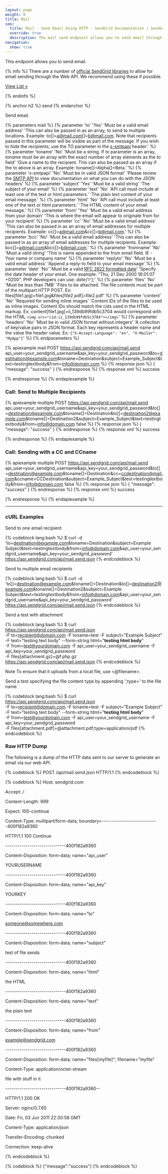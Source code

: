 ```yaml
---
layout: page
weight: 0
title: Mail
seo:
  title: Mail - Send Email Using HTTP - SendGrid Documentation | SendGrid
  override: true
  description: The mail send endpoint allows you to send email through SendGrid using a POST request. Find documentation and examples on how to use the endpoint.
navigation:
  show: true
---
```


This endpoint allows you to send email.

{% info %}
There are a number of [official SendGrid libraries]({{root_url}}/Integrate/libraries.html) to allow for email sending through the Web API. We recommend using these if possible.

[View List »]({{root_url}}/Integrate/libraries.html)

{% endinfo %}

{% anchor h2 %}
send
{% endanchor %}

Send email.


{% parameters mail %}
 {% parameter 'to' 'Yes' 'Must be a valid email address' 'This can also be passed in as an array, to send to multiple locations. Example: to[]=a@mail.com[]=b@mail.com. Note that recipients passed in this parameter will be visible as part of the message. If you wish to hide the recipients, use the TO parameter in the [x-smtpapi]({{root_url}}/API_Reference/SMTP_API/index.html) header.' %}
 {% parameter 'toname' 'No' 'Must be a string. If *to* parameter is an array, *toname* must be an array with the exact number of array elements as the *to* field' 'Give a name to the recipient. This can also be passed as an array if the to above is an array. Example: toname[]=Alpha[]=Beta.' %}
 {% parameter 'x-smtpapi' 'No' 'Must be in valid JSON format' 'Please review the [SMTP API]({{root_url}}/API_Reference/SMTP_API/index.html) to view documentation on what you can do with the JSON headers' %}
 {% parameter 'subject' 'Yes' 'Must be a valid string' 'The subject of your email' %}
 {% parameter 'text' 'No' 'API call must include at least one of the text or html parameters.' 'The plain text content of your email message.' %}
 {% parameter 'html' 'No' 'API call must include at least one of the text or html parameters.' 'The HTML content of your email message.' %}
 {% parameter 'from' 'Yes' 'Must be a valid email address from your domain' 'This is where the email will appear to originate from for your recipient' %}
 {% parameter 'cc' 'No' 'Must be a valid email address' 'This can also be passed in as an array of email addresses for multiple recipients. Example: cc[]=a@mail.com&cc[]=b@mail.com.' %}
 {% parameter 'bcc' 'No' 'Must be a valid email address' 'This can also be passed in as an array of email addresses for multiple recipients. Example: bcc[]=a@mail.com&bcc[]=b@mail.com.' %}
 {% parameter 'fromname' 'No' 'Must a valid string' 'This is name appended to the from email field. IE - Your name or company name' %}
 {% parameter 'replyto' 'No' 'Must be a valid email address' 'Append a reply-to field to your email message' %}
 {% parameter 'date' 'No' 'Must be a valid [RFC 2822 formatted date](http://www.faqs.org/rfcs/rfc2822)' 'Specify the date header of your email. One example: "Thu, 21 Dec 2000 16:01:07 +0200". PHP developers can use: *date('r');*' %}
 {% parameter 'files' 'No' 'Must be less than 7MB' 'Files to be attached. The file contents must be part of the multipart HTTP POST. Ex: files[file1.jpg]=file1.jpg&files[file2.pdf]=file2.pdf' %}
 {% parameter 'content' 'No' 'Required for sending inline images' 'Content IDs of the files to be used as inline images. Content IDs should match the cids used in the HTML markup. Ex: content[file1.jpg]=ii_139db99fdb5c3704 would correspond with the HTML `<img src="cid:ii_139db99fdb5c3704"></img>`' %}
 {% parameter 'headers' 'No' 'Must be in valid JSON format without integers' 'A collection of key/value pairs in JSON format. Each key represents a header name and the value the header value. Ex: `{"X-Accept-Language": "en", "X-Mailer": "MyApp"}`' %}
{% endparameters %}


{% apiexample mail POST https://api.sendgrid.com/api/mail.send api_user=your_sendgrid_username&api_key=your_sendgrid_password&to=destination@example.com&toname=Destination&subject=Example_Subject&text=testingtextbody&from=info@domain.com %}
  {% response json %}
{
  "message": "success"
}
  {% endresponse %}
  {% response xml %}
<result>
   <message>success</message>
</result>

  {% endresponse %}
{% endapiexample %}

### Call: Send to Multiple Recipients

{% apiexample multiple POST https://api.sendgrid.com/api/mail.send api_user=your_sendgrid_username&api_key=your_sendgrid_password&to[]=destination@example.com&toname[]=Destination&to[]=destination2@example.com&toname[]=Destination2&subject=Example_Subject&text=testingtextbody&from=info@domain.com false %}
  {% response json %}
{
  "message": "success"
}
  {% endresponse %}
  {% response xml %}
<result>
   <message>success</message>
</result>

  {% endresponse %}
{% endapiexample %}

### Call: Sending with a CC and CCname

{% apiexample multiple POST https://api.sendgrid.com/api/mail.send api_user=your_sendgrid_username&api_key=your_sendgrid_password&to[]=destination@example.com&toname[]=Destination&cc=ccdestination@mail.com&ccname=CCDestination&subject=Example_Subject&text=testingtextbody&from=info@domain.com false %}
  {% response json %}
{
  "message": "success"
}
  {% endresponse %}
  {% response xml %}
<result>
   <message>success</message>
</result>

  {% endresponse %}
{% endapiexample %}


* * * * *

### cURL Examples

Send to one email recipient

{% codeblock lang:bash %}
$ curl -d 'to=destination@example.com&amp;toname=Destination&amp;subject=Example Subject&amp;text=testingtextbody&amp;from=info@domain.com&amp;api_user=your_sendgrid_username&amp;api_key=your_sendgrid_password' https://api.sendgrid.com/api/mail.send.json
{% endcodeblock %}

Send to multiple email recipients

{% codeblock lang:bash %}
$ curl -d 'to[]=destination@example.com&amp;toname[]=Destination&amp;to[]=destination2@example.com&amp;toname[]=Destination2&amp;subject=Example Subject&amp;text=testingtextbody&amp;from=info@domain.com&amp;api_user=your_sendgrid_username&amp;api_key=your_sendgrid_password' https://api.sendgrid.com/api/mail.send.json
{% endcodeblock %}

Send a test with attachment

{% codeblock lang:bash %}
$ curl https://api.sendgrid.com/api/mail.send.json \
-F to=recipient@domain.com -F toname=test -F subject="Example Subject" \
-F text="testing text body" --form-string html="<strong>testing html body</strong>" \
-F from=test@yourdomain.com -F api_user=your_sendgrid_username -F api_key=your_sendgrid_password \
-F files[attachment.gz]=@f.php.gz https://api.sendgrid.com/api/mail.send.json
{% endcodeblock %}

<span class="label label-info">Note</span> To ensure that it uploads from a local file, use \<@filename\>.

Send a test specifying the file content type by appending ';type=<mime type>' to the file name

{% codeblock lang:bash %}
$ curl https://api.sendgrid.com/api/mail.send.json \
-F to=recipient@domain.com -F toname=test -F subject="Example Subject" \
-F text="testing text body" --form-string html="<strong>testing html body</strong>" \
-F from=test@yourdomain.com -F api_user=your_sendgrid_username -F api_key=your_sendgrid_password \
-F files[attachment.pdf]=@attachment.pdf;type=application/pdf
{% endcodeblock %}

### Raw HTTP Dump

The following is a dump of the HTTP data sent to our server to generate an email via our web API.

{% codeblock %}
POST /api/mail.send.json HTTP/1.1
{% endcodeblock %}

{% codeblock %}
Host: sendgrid.com

Accept: */*

Content-Length: 999

Expect: 100-continue

Content-Type: multipart/form-data; boundary=----------------------------400f182a9360

HTTP/1.1 100 Continue

------------------------------400f182a9360

Content-Disposition: form-data; name="api_user"

YOURUSERNAME

------------------------------400f182a9360

Content-Disposition: form-data; name="api_key"

YOURKEY

------------------------------400f182a9360

Content-Disposition: form-data; name="to"

someone@somewhere.com

------------------------------400f182a9360

Content-Disposition: form-data; name="subject"

test of file sends

------------------------------400f182a9360

Content-Disposition: form-data; name="html"

the HTML

------------------------------400f182a9360

Content-Disposition: form-data; name="text"

the plain text

------------------------------400f182a9360

Content-Disposition: form-data; name="from"

example@sendgrid.com

------------------------------400f182a9360

Content-Disposition: form-data; name="files[myfile]"; filename="myfile"

Content-Type: application/octet-stream

file with stuff in it

------------------------------400f182a9360--

HTTP/1.1 200 OK

Server: nginx/0.7.65

Date: Fri, 03 Jun 2011 22:30:58 GMT

Content-Type: application/json

Transfer-Encoding: chunked

Connection: keep-alive

{% endcodeblock %}

 {% codeblock %} {"message":"success"} {% endcodeblock %}
